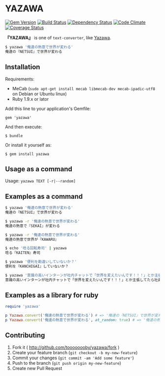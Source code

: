 # YAZAWA
[![Gem Version](https://badge.fury.io/rb/yazawa.png)](http://badge.fury.io/rb/yazawa) [![Build Status](https://travis-ci.org/toooooooby/yazawa.png?branch=master)](https://travis-ci.org/toooooooby/yazawa) [![Dependency Status](https://gemnasium.com/toooooooby/yazawa.png)](https://gemnasium.com/toooooooby/yazawa) [![Code Climate](https://codeclimate.com/github/toooooooby/yazawa.png)](https://codeclimate.com/github/toooooooby/yazawa) [![Coverage Status](https://coveralls.io/repos/toooooooby/yazawa/badge.png?branch=master)](https://coveralls.io/r/toooooooby/yazawa)

**『YAZAWA』** is one of `text-converter`, like [Yazawa](http://en.wikipedia.org/wiki/Eikichi_Yazawa).

```bash
$ yazawa '俺達の熱意で世界が変わる'
俺達の『NETSUI』で世界が変わる
```

## Installation

Requirements:

* MeCab (`sudo apt-get install mecab libmecab-dev mecab-ipadic-utf8` on Debian or Ubuntu linux)
* Ruby 1.9.x or lator

Add this line to your application's Gemfile:

    gem 'yazawa'

And then execute:

    $ bundle

Or install it yourself as:

    $ gem install yazawa

## Usage as a command

Usage: `yazawa TEXT [-r|--random]`

## Examples as a command

```bash
$ yazawa '俺達の熱意で世界が変わる'
俺達の『NETSUI』で世界が変わる

$ yazawa -r '俺達の熱意で世界が変わる'
俺達の熱意で『SEKAI』が変わる

$ yazawa -r '俺達の熱意で世界が変わる'
俺達の熱意で世界が『KAWARU』

$ echo '唸る回転寿司' | yazawa
唸る『KAITEN』寿司

$ yazawa '便利を勘違いしていないか？'
便利を『KANCHIGAI』していないか？

$ yazawa '意識の高いインターンが社内チャットで「世界を変えたいんです！！！」とか主張してたら社員が「ドラム缶で核融合するもの作ってどっかの国で爆発させましょうよ」とか言いだして意識格差すごい'
意識の高いインターンが社内チャットで「世界を変えたいんです！！！」とか主張してたら社員が「『DORAMUKAN』で核融合するもの作ってどっかの国で爆発させましょうよ」とか言いだして意識格差すごい
```

## Examples as a library for ruby

```ruby
require 'yazawa'

p Yazawa.convert('俺達の熱意で世界が変わる') # => '俺達の『NETSUI』で世界が変わる'
p Yazawa.convert('俺達の熱意で世界が変わる', at_random: true) # => '俺達の熱意で『SEKAI』が変わる'
```

## Contributing

1. Fork it ( http://github.com/toooooooby/yazawa/fork )
2. Create your feature branch (`git checkout -b my-new-feature`)
3. Commit your changes (`git commit -am 'Add some feature'`)
4. Push to the branch (`git push origin my-new-feature`)
5. Create new Pull Request
